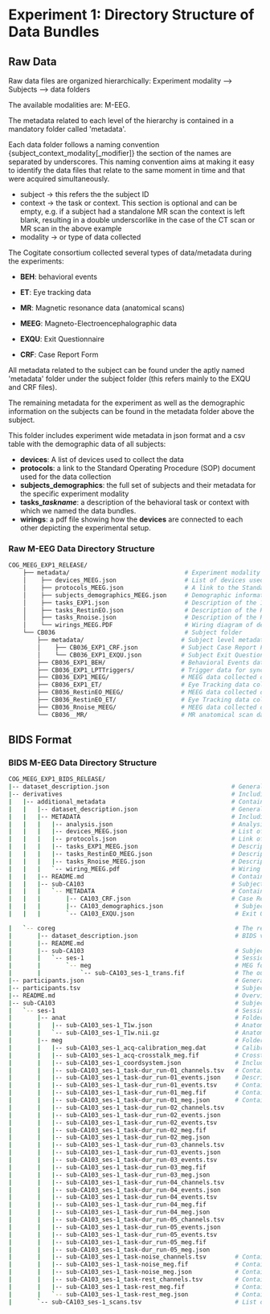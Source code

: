# Experiment 1: Directory Structure of Data Bundles

## Raw Data

Raw data files are organized hierarchically: Experiment modality --> Subjects --> data folders

The available modalities are: M-EEG.

The metadata related to each level of the hierarchy is contained in a mandatory folder called 'metadata'.

Each data folder follows a naming convention {subject_context_modality\[\_modifier]} the section of the names are separated by underscores. This naming convention aims at making it easy to identify the data files that relate to the same moment in time and that were acquired simultaneously.

* subject -> this refers the the subject ID
* context -> the task or context. This section is optional and can be empty, e.g. if a subject had a standalone MR scan the context is left blank, resulting in a double underscorlike in the case of the CT scan or MR scan in the above example
* modality -> or type of data collected

The Cogitate consortium collected several types of data/metadata during the experiments:

* **BEH**: behavioral events
* **ET**: Eye tracking data
* **MR**: Magnetic resonance data (anatomical scans)

* **MEEG**: Magneto-Electroencephalographic data
* **EXQU**: Exit Questionnaire
* **CRF**: Case Report Form

All metadata related to the subject can be found under the aptly named 'metadata' folder under the subject folder (this refers mainly to the EXQU and CRF files).

The remaining metadata for the experiment as well as the demographic information on the subjects can be found in the metadata folder above the subject.

This folder includes experiment wide metadata in json format and a csv table with the demographic data of all subjects:

* **devices**: A list of devices used to collect the data
* **protocols**: a link to the Standard Operating Procedure (SOP) document used for the data collection
* **subjects_demographics**: the full set of subjects and their metadata for the specific experiment modality
* **tasks_*taskname***: a description of the behavioral task or context with which we named the data bundles.
* **wirings**: a pdf file showing how the **devices** are connected to each other depicting the experimental setup.

### Raw M-EEG Data Directory Structure

```bash
COG_MEEG_EXP1_RELEASE/
    ├── metadata/                                # Experiment modality level metadata folder
    │    ├── devices_MEEG.json                   # List of devices used to collect the data
    │    ├── protocols_MEEG.json                 # A link to the Standard Operating Procedures (SOP)
    │    ├── subjects_demographics_MEEG.json     # Demographic information of MEEG subjects
    │    ├── tasks_EXP1.json                     # Description of the 1st Cogitate task 
    │    ├── tasks_RestinEO.json                 # Description of the Resting state task
    │    ├── tasks_Rnoise.json                   # Description of the Rnoise task 
    │    └── wirings_MEEG.PDF                    # Wiring diagram of devices_MEEG.json connections 
    └── CB036                                    # Subject folder
        ├── metadata/                           # Subject level metadata folder
        │    ├── CB036_EXP1_CRF.json            # Subject Case Report Form (CRF)
        │    └── CB036_EXP1_EXQU.json           # Subject Exit Questionnaire responses
        ├── CB036_EXP1_BEH/                     # Behavioral Events data collected during EXP1
        ├── CB036_EXP1_LPTTriggers/             # Trigger data for synchronization
        ├── CB036_EXP1_MEEG/                    # MEEG data collected during EXP1 (fif)
        ├── CB036_EXP1_ET/                      # Eye Tracking data collected during EXP1 (asc)
        ├── CB036_RestinEO_MEEG/                # MEEG data collected during RestingEO task (fif)
        ├── CB036_RestinEO_ET/                  # Eye Tracking data collected during RestingEO task 
        ├── CB036_Rnoise_MEEG/                  # MEEG data collected during Rnoise task (fif)
        └── CB036__MR/                          # MR anatomical scan data (fif)
```

## BIDS Format

### BIDS M-EEG Data Directory Structure

```bash
COG_MEEG_EXP1_BIDS_RELEASE/
|-- dataset_description.json                                  # General information about BIDS version, type of dataset, Authors, Acknowledgments, Funding, Ethics Approvals, and the link of COGITATE website 
|-- derivatives                                               # Including metadata and coreg (coregistration)
|   |-- additional_metadata                                   # Containing all of the metadata
|   |   |-- dataset_description.json                          # General information about BIDS version, type of dataset
|   |   |-- METADATA                                          # Including metadata including the list of devices, link to COGITATE GitHub repository, types of tasks, stimuli and responses and wiring diagram of MEG data 
|   |   |   |-- analysis.json                                 # Analysis steps, the order of them and the link of analysis code repository
|   |   |   |-- devices_MEEG.json                             # List of devices used for MEG data acquisition
|   |   |   |-- protocols.json                                # Link of COGITATE wiki and MEG SOP
|   |   |   |-- tasks_EXP1_MEEG.json                          # Description of behavioral task, stimuli and responses
|   |   |   |-- tasks_RestinEO_MEEG.json                      # Description of resting-state task and type of the response
|   |   |   |-- tasks_Rnoise_MEEG.json                        # Description of empty room task
|   |   |   `-- wiring_MEEG.pdf                               # Wiring diagram of MEG
|   |   |-- README.md                                         # Containing an explanation about additional_metadata directory
|   |   |-- sub-CA103                                         # Subject folder
|   |   |   `-- METADATA                                      # Containing Case Report Form, Exit Questionnaire and subject’s demography 
|   |   |       |-- CA103_CRF.json                            # Case Report Form
|   |   |       |-- CA103_demographics.json                    # Subject’s demography
|   |   |       `-- CA103_EXQU.json                            # Exit Questionnaire

|   `-- coreg                                                  # The results of the coregistration
|       |-- dataset_description.json                           # BIDS version, Data Type, and description of the files of this directory
|       |-- README.md                               
|       |-- sub-CA103                                          # Subject folder
|       |   `-- ses-1                                          # Session 1/visit 1
|       |       `-- meg                                        # MEG folder
|       |           `-- sub-CA103_ses-1_trans.fif              # The output of coregistering MEG sensors and head to the anatomical data
|-- participants.json                                          # General information about subjects’ demography
|-- participants.tsv                                           # Subjects’ demography in tsv format
|-- README.md                                                  # Overview of MEG data and the BIDS format
|-- sub-CA103                                                  # Subject folder
|   `-- ses-1                                                  # Session 1/visit 1
|       |-- anat                                               # Folder of anatomical data
|       |   |-- sub-CA103_ses-1_T1w.json                       # Anatomical landmark coordinates
|       |   `-- sub-CA103_ses-1_T1w.nii.gz                     # Anatomical data
|       |-- meg                                                # Folder of MEG data
|       |   |-- sub-CA103_ses-1_acq-calibration_meg.dat        # Calibration data
|       |   |-- sub-CA103_ses-1_acq-crosstalk_meg.fif          # Crosstalk data
|       |   |-- sub-CA103_ses-1_coordsystem.json               # Including Information about MEG and head coil and coordinate system, units, description and anatomical landmark coordinates
|       |   |-- sub-CA103_ses-1_task-dur_run-01_channels.tsv   # Contains information on the channel names, types, units, sampling rate, status, and frequency cutoffs of the filter applied to the recorded data during run 1
|       |   |-- sub-CA103_ses-1_task-dur_run-01_events.json    # Description of sample, value and trial type    
|       |   |-- sub-CA103_ses-1_task-dur_run-01_events.tsv     # Contains information about the events/stimuli presented during Experiment 1, run 1, event’s onset time and duration, type of event, event code (trigger code) and sample
|       |   |-- sub-CA103_ses-1_task-dur_run-01_meg.fif        # Contains the raw/unprocessed MEG data during the task of Experiment 1/session 1, run 1
|       |   |-- sub-CA103_ses-1_task-dur_run-01_meg.json       # Contains power line and sampling frequencies, duration of recording, MEG, EOG and ECG and trigger channel counts during run 1
|       |   |-- sub-CA103_ses-1_task-dur_run-02_channels.tsv
|       |   |-- sub-CA103_ses-1_task-dur_run-02_events.json
|       |   |-- sub-CA103_ses-1_task-dur_run-02_events.tsv
|       |   |-- sub-CA103_ses-1_task-dur_run-02_meg.fif
|       |   |-- sub-CA103_ses-1_task-dur_run-02_meg.json
|       |   |-- sub-CA103_ses-1_task-dur_run-03_channels.tsv
|       |   |-- sub-CA103_ses-1_task-dur_run-03_events.json
|       |   |-- sub-CA103_ses-1_task-dur_run-03_events.tsv
|       |   |-- sub-CA103_ses-1_task-dur_run-03_meg.fif
|       |   |-- sub-CA103_ses-1_task-dur_run-03_meg.json
|       |   |-- sub-CA103_ses-1_task-dur_run-04_channels.tsv
|       |   |-- sub-CA103_ses-1_task-dur_run-04_events.json
|       |   |-- sub-CA103_ses-1_task-dur_run-04_events.tsv
|       |   |-- sub-CA103_ses-1_task-dur_run-04_meg.fif
|       |   |-- sub-CA103_ses-1_task-dur_run-04_meg.json
|       |   |-- sub-CA103_ses-1_task-dur_run-05_channels.tsv
|       |   |-- sub-CA103_ses-1_task-dur_run-05_events.json
|       |   |-- sub-CA103_ses-1_task-dur_run-05_events.tsv
|       |   |-- sub-CA103_ses-1_task-dur_run-05_meg.fif
|       |   |-- sub-CA103_ses-1_task-dur_run-05_meg.json
|       |   |-- sub-CA103_ses-1_task-noise_channels.tsv        # Contains information on the channel names, types, units, sampling rate, status, and frequency cutoffs of the filter applied to the recorded data during noise recording
|       |   |-- sub-CA103_ses-1_task-noise_meg.fif             # Contains the raw/unprocessed MEG data during noise recording of Experiment 1/session 1
|       |   |-- sub-CA103_ses-1_task-noise_meg.json            # Contains power line and sampling frequencies, duration of recording, MEG, EOG and ECG and trigger channel counts during noise recording
|       |   |-- sub-CA103_ses-1_task-rest_channels.tsv         # Contains information on the channel names, types, units, sampling rate, status, and frequency cutoffs of the filter applied to the recorded data during resting-state recording
|       |   |-- sub-CA103_ses-1_task-rest_meg.fif              # Contains the raw/unprocessed MEG data during resting-state recording of Experiment 1/session 1
|       |   `-- sub-CA103_ses-1_task-rest_meg.json             # Contains power line and sampling frequencies, duration of recording, MEG, EOG and ECG and trigger channel counts during resting-state recording            
|       `-- sub-CA103_ses-1_scans.tsv                          # List of MEG data files
```

   </td>
  </tr>
